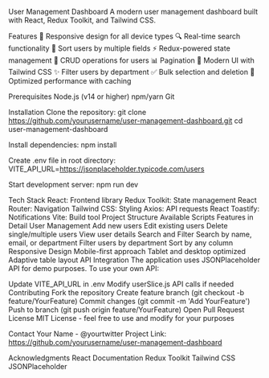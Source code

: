 User Management Dashboard
A modern user management dashboard built with React, Redux Toolkit, and Tailwind CSS.

Features
📱 Responsive design for all device types
🔍 Real-time search functionality
🔄 Sort users by multiple fields
⚡ Redux-powered state management
🎯 CRUD operations for users
📊 Pagination
🎨 Modern UI with Tailwind CSS
✨ Filter users by department
✅ Bulk selection and deletion
🚀 Optimized performance with caching

Prerequisites
Node.js (v14 or higher)
npm/yarn
Git

Installation
Clone the repository:
git clone https://github.com/yourusername/user-management-dashboard.git
cd user-management-dashboard

Install dependencies:
npm install

Create .env file in root directory:
VITE_API_URL=https://jsonplaceholder.typicode.com/users

Start development server:
npm run dev

Tech Stack
React: Frontend library
Redux Toolkit: State management
React Router: Navigation
Tailwind CSS: Styling
Axios: API requests
React Toastify: Notifications
Vite: Build tool
Project Structure
Available Scripts
Features in Detail
User Management
Add new users
Edit existing users
Delete single/multiple users
View user details
Search and Filter
Search by name, email, or department
Filter users by department
Sort by any column
Responsive Design
Mobile-first approach
Tablet and desktop optimized
Adaptive table layout
API Integration
The application uses JSONPlaceholder API for demo purposes. To use your own API:

Update VITE_API_URL in .env
Modify userSlice.js API calls if needed
Contributing
Fork the repository
Create feature branch (git checkout -b feature/YourFeature)
Commit changes (git commit -m 'Add YourFeature')
Push to branch (git push origin feature/YourFeature)
Open Pull Request
License
MIT License - feel free to use and modify for your purposes

Contact
Your Name - @yourtwitter Project Link: https://github.com/yourusername/user-management-dashboard

Acknowledgments
React Documentation
Redux Toolkit
Tailwind CSS
JSONPlaceholder
